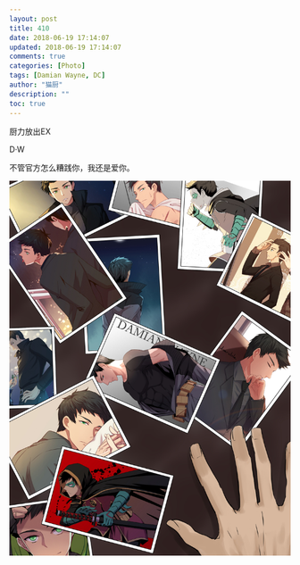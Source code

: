 ```yaml
---
layout: post
title: 410
date: 2018-06-19 17:14:07
updated: 2018-06-19 17:14:07
comments: true
categories: [Photo]
tags: [Damian Wayne, DC]
author: "猫厨"
description: ""
toc: true
---
```


<p>厨力放出EX</p> 
<p>D&middot;W</p> 
<p>不管官方怎么糟践你，我还是爱你。</p>

![](https://raw.githubusercontent.com/alicewish/meowchain247/master/img_cVZNdzJtQk9JV2Q5b1dkU3VTRDdIM01EeXd2RmRGSWIyTlNXSGVGU1JEa1ZUMS9tb2ppTS93PT0.jpg)